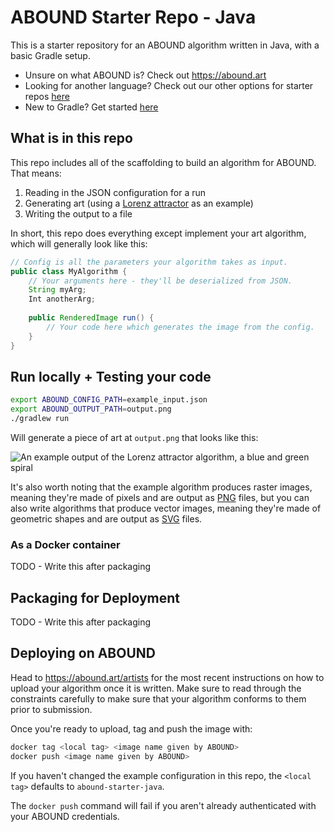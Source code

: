 # ABOUND Starter Repo - Java

This is a starter repository for an ABOUND algorithm written in Java, with a basic Gradle setup.

* Unsure on what ABOUND is? Check out https://abound.art
* Looking for another language? Check out our other options for starter repos [here](https://abound.art/artists)
* New to Gradle? Get started [here](https://docs.gradle.org/current/userguide/what_is_gradle.html)

## What is in this repo

This repo includes all of the scaffolding to build an algorithm for ABOUND. That means:

1. Reading in the JSON configuration for a run
2. Generating art (using a [Lorenz attractor](https://en.wikipedia.org/wiki/Lorenz_system) as an example)
3. Writing the output to a file

In short, this repo does everything except implement your art algorithm, which
will generally look like this:

```java
// Config is all the parameters your algorithm takes as input.
public class MyAlgorithm {
    // Your arguments here - they'll be deserialized from JSON.
    String myArg;
    Int anotherArg;
    
    public RenderedImage run() {
        // Your code here which generates the image from the config.
    }
}

```

## Run locally + Testing your code

```bash
export ABOUND_CONFIG_PATH=example_input.json
export ABOUND_OUTPUT_PATH=output.png
./gradlew run
```

Will generate a piece of art at `output.png` that looks like this:

![An example output of the Lorenz attractor algorithm, a blue and green spiral](/example_output.png)

It's also worth noting
that the example algorithm produces raster images, meaning they're made of
pixels and are output as [PNG](https://en.wikipedia.org/wiki/PNG) files, but
you can also write algorithms that produce vector images, meaning they're made
of geometric shapes and are output as
[SVG](https://en.wikipedia.org/wiki/SVG) files.

### As a Docker container

TODO - Write this after packaging

## Packaging for Deployment

TODO - Write this after packaging

## Deploying on ABOUND 

Head to https://abound.art/artists for the most recent instructions on how to upload
your algorithm once it is written. Make sure to read through the constraints carefully
to make sure that your algorithm conforms to them prior to submission.

Once you're ready to upload, tag and push the image with:

```bash
docker tag <local tag> <image name given by ABOUND>
docker push <image name given by ABOUND>
```

If you haven't changed the example configuration in this repo, the `<local
tag>` defaults to `abound-starter-java`.

The `docker push` command will fail if you aren't already authenticated with
your ABOUND credentials.